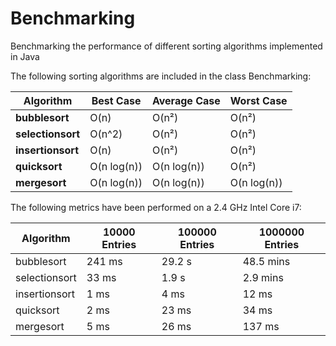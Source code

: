 # Benchmarking
Benchmarking the performance of different sorting algorithms implemented in Java

The following sorting algorithms are included in the class Benchmarking:

| Algorithm | Best Case | Average Case | Worst Case | 
| --------- | --------- | -----------  | ---------- | 
| **bubblesort** | O(n) | O(n²) |O(n²) | 
| **selectionsort** | O(n^2) | O(n²) | O(n²) | 
| **insertionsort** | O(n) | O(n²) | O(n²) |
| **quicksort** | O(n log(n)) | O(n log(n)) | O(n²) |
| **mergesort** | O(n log(n)) | O(n log(n)) | O(n log(n)) |


The following metrics have been performed on a 2.4 GHz Intel Core i7:

| Algorithm | 10000 Entries | 100000 Entries | 1000000 Entries |
| --------- | --------- | ----------- | ---------- | 
| bubblesort | 241 ms | 29.2 s | 48.5 mins | 
| selectionsort | 33 ms | 1.9 s | 2.9 mins | 
| insertionsort | 1 ms | 4 ms | 12 ms |
| quicksort | 2 ms | 23 ms | 34 ms |
| mergesort | 5 ms | 26 ms | 137 ms |

